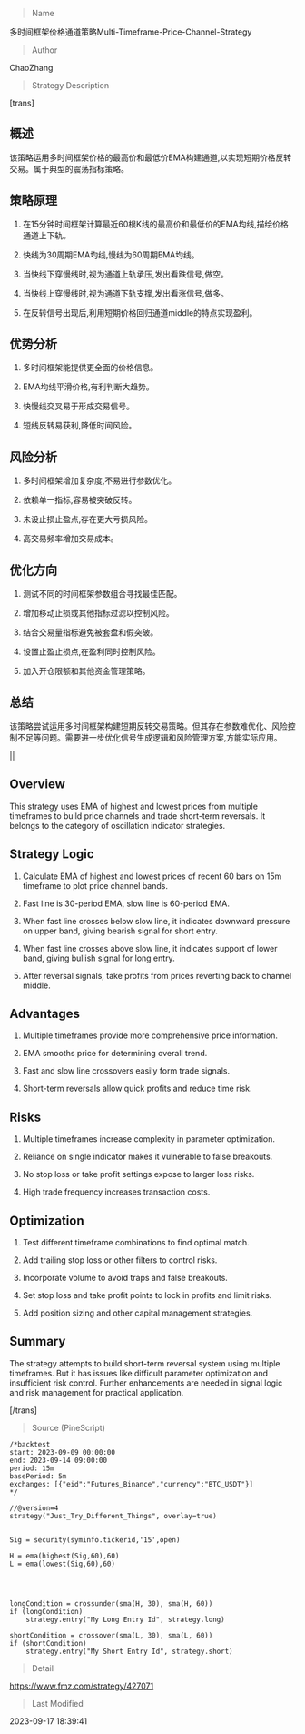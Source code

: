 
> Name

多时间框架价格通道策略Multi-Timeframe-Price-Channel-Strategy

> Author

ChaoZhang

> Strategy Description

[trans]

## 概述

该策略运用多时间框架价格的最高价和最低价EMA构建通道,以实现短期价格反转交易。属于典型的震荡指标策略。

## 策略原理

1. 在15分钟时间框架计算最近60根K线的最高价和最低价的EMA均线,描绘价格通道上下轨。

2. 快线为30周期EMA均线,慢线为60周期EMA均线。

3. 当快线下穿慢线时,视为通道上轨承压,发出看跌信号,做空。

4. 当快线上穿慢线时,视为通道下轨支撑,发出看涨信号,做多。

5. 在反转信号出现后,利用短期价格回归通道middle的特点实现盈利。

## 优势分析

1. 多时间框架能提供更全面的价格信息。

2. EMA均线平滑价格,有利判断大趋势。 

3. 快慢线交叉易于形成交易信号。

4. 短线反转易获利,降低时间风险。

## 风险分析

1. 多时间框架增加复杂度,不易进行参数优化。

2. 依赖单一指标,容易被突破反转。

3. 未设止损止盈点,存在更大亏损风险。

4. 高交易频率增加交易成本。

## 优化方向

1. 测试不同的时间框架参数组合寻找最佳匹配。

2. 增加移动止损或其他指标过滤以控制风险。

3. 结合交易量指标避免被套盘和假突破。

4. 设置止盈止损点,在盈利同时控制风险。 

5. 加入开仓限额和其他资金管理策略。

## 总结

该策略尝试运用多时间框架构建短期反转交易策略。但其存在参数难优化、风险控制不足等问题。需要进一步优化信号生成逻辑和风险管理方案,方能实际应用。

|| 

## Overview

This strategy uses EMA of highest and lowest prices from multiple timeframes to build price channels and trade short-term reversals. It belongs to the category of oscillation indicator strategies.

## Strategy Logic

1. Calculate EMA of highest and lowest prices of recent 60 bars on 15m timeframe to plot price channel bands.

2. Fast line is 30-period EMA, slow line is 60-period EMA. 

3. When fast line crosses below slow line, it indicates downward pressure on upper band, giving bearish signal for short entry.

4. When fast line crosses above slow line, it indicates support of lower band, giving bullish signal for long entry.

5. After reversal signals, take profits from prices reverting back to channel middle.

## Advantages

1. Multiple timeframes provide more comprehensive price information.

2. EMA smooths price for determining overall trend.

3. Fast and slow line crossovers easily form trade signals. 

4. Short-term reversals allow quick profits and reduce time risk.

## Risks

1. Multiple timeframes increase complexity in parameter optimization.

2. Reliance on single indicator makes it vulnerable to false breakouts.

3. No stop loss or take profit settings expose to larger loss risks.

4. High trade frequency increases transaction costs.

## Optimization

1. Test different timeframe combinations to find optimal match.

2. Add trailing stop loss or other filters to control risks.

3. Incorporate volume to avoid traps and false breakouts.

4. Set stop loss and take profit points to lock in profits and limit risks.

5. Add position sizing and other capital management strategies. 

## Summary

The strategy attempts to build short-term reversal system using multiple timeframes. But it has issues like difficult parameter optimization and insufficient risk control. Further enhancements are needed in signal logic and risk management for practical application.

[/trans]



> Source (PineScript)

``` pinescript
/*backtest
start: 2023-09-09 00:00:00
end: 2023-09-14 09:00:00
period: 15m
basePeriod: 5m
exchanges: [{"eid":"Futures_Binance","currency":"BTC_USDT"}]
*/

//@version=4
strategy("Just_Try_Different_Things", overlay=true)


Sig = security(syminfo.tickerid,'15',open)

H = ema(highest(Sig,60),60)
L = ema(lowest(Sig,60),60)




longCondition = crossunder(sma(H, 30), sma(H, 60))
if (longCondition)
    strategy.entry("My Long Entry Id", strategy.long)

shortCondition = crossover(sma(L, 30), sma(L, 60))
if (shortCondition)
    strategy.entry("My Short Entry Id", strategy.short)
```

> Detail

https://www.fmz.com/strategy/427071

> Last Modified

2023-09-17 18:39:41
